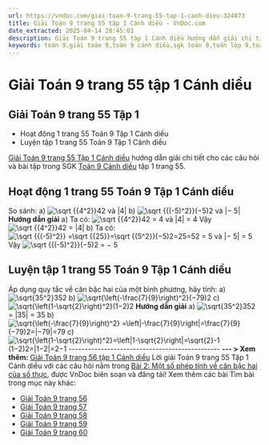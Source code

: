 ```yaml
---
url: https://vndoc.com/giai-toan-9-trang-55-tap-1-canh-dieu-324073
title: Giải Toán 9 trang 55 tập 1 Cánh diều - VnDoc.com
date_extracted: 2025-04-14 20:45:01
description: Giải Toán 9 trang 55 tập 1 Cánh diều hướng dẫn giải chi tiết các câu hỏi và bài tập trong SGK Toán 9 Cánh diều tập 1.
keywords: toán 9,giải toán 9,toán 9 cánh diều,sgk toán 9,toán lớp 9,toán lớp 9 cánh diều,sgk toán 9 cánh diều,toán 9 ctst,giải sgk toán 9 cánh diều,toán 9 cánh diều tập 1,giải bài tập toán 9 cánh diều,Toán 9 Bài 2 Một số phép tính về căn bậc hai của số thực,Một số phép tính về căn bậc hai của số thực,Giải Toán 9 Cánh diều tập 1 trang 60,Giải Toán 9 Cánh diều tập 1 trang 59,toán 9 trang 55,giải toán 9 trang 55,toán 9 trang 55 cánh diều,giải toán 9 trang 55 cánh diều
---
```


# Giải Toán 9 trang 55 tập 1 Cánh diều
## **Giải Toán 9 trang 55 Tập 1**
  * Hoạt động 1 trang 55 Toán 9 Tập 1 Cánh diều
  * Luyện tập 1 trang 55 Toán 9 Tập 1 Cánh diều

[Giải Toán 9 trang 55 Tập 1 Cánh diều](<https://vndoc.com/giai-toan-9-trang-55-tap-1-canh-dieu-324073>) hướng dẫn giải chi tiết cho các câu hỏi và bài tập trong SGK [Toán 9 Cánh diều](<https://vndoc.com/toan-9-canh-dieu>) tập 1 trang 55.
## **Hoạt động 1 trang 55 Toán 9 Tập 1 Cánh diều**
So sánh:
a\) ![\\sqrt {{4^2}}](https://i.vdoc.vn/data/image/blank.png)42 và |4|
b\) ![\\sqrt {{\(-5\)^2}}](https://i.vdoc.vn/data/image/blank.png)\(−5\)2 và |− 5|
**Hướng dẫn giải**
a\) Ta có: ![\\sqrt {{4^2}}](https://i.vdoc.vn/data/image/blank.png)42 = 4 và |4| = 4
Vậy ![\\sqrt {{4^2}}](https://i.vdoc.vn/data/image/blank.png)42 = |4|
b\) Ta có: ![\\sqrt {{\(-5\)^2}} =\\sqrt {{25}}=\\sqrt {{5^2}}](https://i.vdoc.vn/data/image/blank.png)\(−5\)2=25=52 = 5 và |− 5| = 5
Vậy ![\\sqrt {{\(-5\)^2}}](https://i.vdoc.vn/data/image/blank.png)\(−5\)2 = − 5
## **Luyện tập 1 trang 55 Toán 9 Tập 1 Cánh diều**
Áp dụng quy tắc về căn bậc hai của một bình phương, hãy tính:
a\) ![\\sqrt{35^2}](https://i.vdoc.vn/data/image/blank.png)352
b\) ![\\sqrt{\\left\(-\\frac{7}{9}\\right\)^2}](https://i.vdoc.vn/data/image/blank.png)\(−79\)2
c\) ![\\sqrt{\\left\(1-\\sqrt{2}\\right\)^2}](https://i.vdoc.vn/data/image/blank.png)\(1−2\)2
**Hướng dẫn giải**
a\) ![\\sqrt{35^2}](https://i.vdoc.vn/data/image/blank.png)352 = |35| = 35
b\) ![\\sqrt{\\left\(-\\frac{7}{9}\\right\)^2} =\\left|-\\frac{7}{9}\\right|=\\frac{7}{9}](https://i.vdoc.vn/data/image/blank.png)\(−79\)2=|−79|=79
c\) ![\\sqrt{\\left\(1-\\sqrt{2}\\right\)^2}=\\left|1-\\sqrt{2}\\right|=\\sqrt{2}-1](https://i.vdoc.vn/data/image/blank.png)\(1−2\)2=|1−2|=2−1
\-----------------------------------------------
**\--- > Xem thêm:** [Giải Toán 9 trang 56 tập 1 Cánh diều](<https://vndoc.com/giai-toan-9-trang-56-tap-1-canh-dieu-324077>)
Lời giải Toán 9 trang 55 Tập 1 Cánh diều với các câu hỏi nằm trong [Bài 2: Một số phép tính về căn bậc hai của số thực](<https://vndoc.com/toan-9-canh-dieu-bai-2-mot-so-phep-tinh-ve-can-bac-hai-cua-so-thuc-321729>), được VnDoc biên soạn và đăng tải\!
Xem thêm các bài Tìm bài trong mục này khác:
  * [Giải Toán 9 trang 56](</giai-toan-9-trang-56-tap-1-canh-dieu-324077>)
  * [Giải Toán 9 trang 57](</giai-toan-9-trang-57-tap-1-canh-dieu-324081>)
  * [Giải Toán 9 trang 58](</giai-toan-9-trang-58-tap-1-canh-dieu-324083>)
  * [Giải Toán 9 trang 59](</giai-toan-9-trang-59-tap-1-canh-dieu-324087>)
  * [Giải Toán 9 trang 60](</giai-toan-9-trang-60-tap-1-canh-dieu-324093>)

